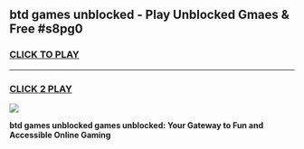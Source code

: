 
## btd games unblocked - Play Unblocked Gmaes & Free #s8pg0
<h3>
<a href="https://news.freeplayer.one?title=btd_games_unblocked&ref=24F">CLICK TO PLAY</a></h3>
<hr>

<h3>
<a href="https://news.freeplayer.one?title=btd_games_unblocked&ref=24F">CLICK 2 PLAY</a>
  
</h3>

<a href="https://news.freeplayer.one?title=btd_games_unblocked&ref=24F/"><img src="https://clearcache.store/games.png"></a>


**btd games unblocked games unblocked: Your Gateway to Fun and Accessible Online Gaming**
